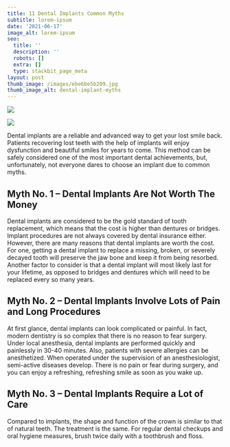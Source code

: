 ```yaml
---
title: 11 Dental Implants Common Myths
subtitle: lorem-ipsum
date: '2021-06-17'
image_alt: lorem-ipsum
seo:
  title: ''
  description: ''
  robots: []
  extra: []
  type: stackbit_page_meta
layout: post
thumb_image: /images/ebe6be5b209.jpg
thumb_image_alt: dental-implant-myths
---
```

![](/\_static/app-assets/images/dental-implants-hero.jpg)

<img src="/\_static/app-assets/images/dental-implants-hero.jpg" />

Dental implants are a reliable and advanced way to get your lost smile back. Patients recovering lost teeth with the help of implants will enjoy dysfunction and beautiful smiles for years to come. This method can be safely considered one of the most important dental achievements, but, unfortunately, not everyone dares to choose an implant due to common myths.

## Myth No. 1 – Dental Implants Are Not Worth The Money

Dental implants are considered to be the gold standard of tooth replacement, which means that the cost is higher than dentures or bridges. Implant procedures are not always covered by dental insurance either. However, there are many reasons that dental implants are worth the cost. For one, getting a dental implant to replace a missing, broken, or severely decayed tooth will preserve the jaw bone and keep it from being resorbed. Another factor to consider is that a dental implant will most likely last for your lifetime, as opposed to bridges and dentures which will need to be replaced every so many years.

## Myth No. 2 – Dental Implants Involve Lots of Pain and Long Procedures

At first glance, dental implants can look complicated or painful. In fact, modern dentistry is so complex that there is no reason to fear surgery. Under local anesthesia, dental implants are performed quickly and painlessly in 30-40 minutes. Also, patients with severe allergies can be anesthetized. When operated under the supervision of an anesthesiologist, semi-active diseases develop. There is no pain or fear during surgery, and you can enjoy a refreshing, refreshing smile as soon as you wake up.

## Myth No. 3 – Dental Implants Require a Lot of Care

Compared to implants, the shape and function of the crown is similar to that of natural teeth. The treatment is the same. For regular dental checkups and oral hygiene measures, brush twice daily with a toothbrush and floss.
